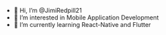 - 👋 Hi, I’m @JimiRedpill21
- 👀 I’m interested in Mobile Application Development
- 🌱 I’m currently learning React-Native and Flutter

<!---
JimiRedpill21/JimiRedpill21 is a ✨ special ✨ repository because its `README.md` (this file) appears on your GitHub profile.
You can click the Preview link to take a look at your changes.
--->
